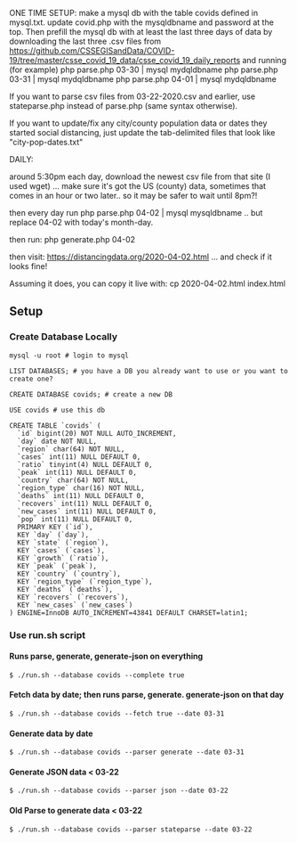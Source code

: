 ONE TIME SETUP:
make a mysql db with the table covids defined in mysql.txt.
update covid.php with the mysqldbname and password at the top.
Then prefill the mysql db with at least the last three days of data by downloading the last three .csv files from
https://github.com/CSSEGISandData/COVID-19/tree/master/csse_covid_19_data/csse_covid_19_daily_reports
and running (for example)
php parse.php 03-30 | mysql mydqldbname
php parse.php 03-31 | mysql mydqldbname
php parse.php 04-01 | mysql mydqldbname

If you want to parse csv files from 03-22-2020.csv and earlier, use stateparse.php instead of parse.php (same syntax otherwise).

If you want to update/fix any city/county population data or dates they started social distancing, just update the tab-delimited files that look like "city-pop-dates.txt"

DAILY:

around 5:30pm each day, download the newest csv file from that site (I used wget)
... make sure it's got the US (county) data, sometimes that comes in an hour or two later.. so it may be safer to wait until 8pm?!

then every day run
php parse.php 04-02 | mysql mysqldbname
.. but replace 04-02 with today's month-day.

then run:
php generate.php 04-02

then visit:
https://distancingdata.org/2020-04-02.html
... and check if it looks fine!

Assuming it does, you can copy it live with:
cp 2020-04-02.html index.html

## Setup

### Create Database Locally

```shell
mysql -u root # login to mysql

LIST DATABASES; # you have a DB you already want to use or you want to create one?

CREATE DATABASE covids; # create a new DB

USE covids # use this db

CREATE TABLE `covids` (
  `id` bigint(20) NOT NULL AUTO_INCREMENT,
  `day` date NOT NULL,
  `region` char(64) NOT NULL,
  `cases` int(11) NULL DEFAULT 0,
  `ratio` tinyint(4) NULL DEFAULT 0,
  `peak` int(11) NULL DEFAULT 0,
  `country` char(64) NOT NULL,
  `region_type` char(16) NOT NULL,
  `deaths` int(11) NULL DEFAULT 0,
  `recovers` int(11) NULL DEFAULT 0,
  `new_cases` int(11) NULL DEFAULT 0,
  `pop` int(11) NULL DEFAULT 0,
  PRIMARY KEY (`id`),
  KEY `day` (`day`),
  KEY `state` (`region`),
  KEY `cases` (`cases`),
  KEY `growth` (`ratio`),
  KEY `peak` (`peak`),
  KEY `country` (`country`),
  KEY `region_type` (`region_type`),
  KEY `deaths` (`deaths`),
  KEY `recovers` (`recovers`),
  KEY `new_cases` (`new_cases`)
) ENGINE=InnoDB AUTO_INCREMENT=43841 DEFAULT CHARSET=latin1;

```

### Use run.sh script

#### Runs parse, generate, generate-json on everything

```
$ ./run.sh --database covids --complete true
```

#### Fetch data by date; then runs parse, generate. generate-json on that day

```
$ ./run.sh --database covids --fetch true --date 03-31
```

#### Generate data by date

```
$ ./run.sh --database covids --parser generate --date 03-31
```

#### Generate JSON data < 03-22

```
$ ./run.sh --database covids --parser json --date 03-22
```

#### Old Parse to generate data < 03-22

```
$ ./run.sh --database covids --parser stateparse --date 03-22
```
